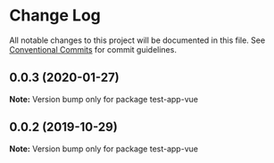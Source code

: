 # Change Log

All notable changes to this project will be documented in this file.
See [Conventional Commits](https://conventionalcommits.org) for commit guidelines.

## 0.0.3 (2020-01-27)

**Note:** Version bump only for package test-app-vue





## 0.0.2 (2019-10-29)

**Note:** Version bump only for package test-app-vue
